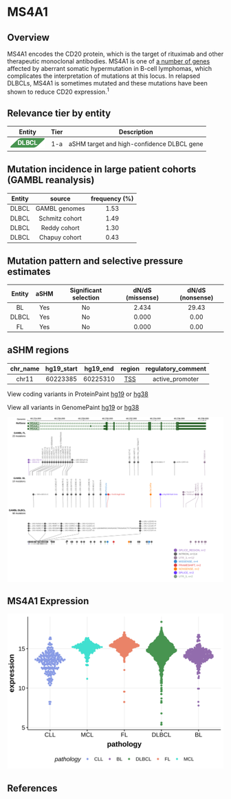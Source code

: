 # MS4A1
## Overview
MS4A1 encodes the CD20 protein, which is the target of rituximab and other therapeutic monoclonal antibodies. MS4A1 is one of [a number of genes](https://github.com/morinlab/LLMPP/wiki/ashm) affected by aberrant somatic hypermutation in B-cell lymphomas, which complicates the interpretation of mutations at this locus. In relapsed DLBCLs, MS4A1 is sometimes mutated and these mutations have been shown to reduce CD20 expression.<sup>1</sup> 

## Relevance tier by entity

|Entity|Tier|Description               |
|:------:|:----:|--------------------------|
|![DLBCL](images/icons/DLBCL_tier1.png) |1-a | aSHM target and high-confidence DLBCL gene|

## Mutation incidence in large patient cohorts (GAMBL reanalysis)

|Entity|source        |frequency (%)|
|:------:|:--------------:|:-------------:|
|DLBCL |GAMBL genomes |1.53         |
|DLBCL |Schmitz cohort|1.49         |
|DLBCL |Reddy cohort  |1.30         |
|DLBCL |Chapuy cohort |0.43         |

## Mutation pattern and selective pressure estimates

|Entity|aSHM|Significant selection|dN/dS (missense)|dN/dS (nonsense)|
|:------:|:----:|:---------------------:|:----------------:|:----------------:|
|BL    |Yes |No                   |2.434           |29.43           |
|DLBCL |Yes |No                   |0.000           | 0.00           |
|FL    |Yes |No                   |0.000           | 0.00           |

## aSHM regions

|chr_name|hg19_start|hg19_end|region                                                                                    |regulatory_comment|
|:--------:|:----------:|:--------:|:------------------------------------------------------------------------------------------:|:------------------:|
|chr11   |60223385  |60225310|[TSS](https://genome.ucsc.edu/s/rdmorin/GAMBL%20hg19?position=chr11%3A60223385%2D60225310)|active_promoter   |


View coding variants in ProteinPaint [hg19](https://morinlab.github.io/LLMPP/GAMBL/MS4A1_protein.html)  or [hg38](https://morinlab.github.io/LLMPP/GAMBL/MS4A1_protein_hg38.html)

View all variants in GenomePaint [hg19](https://morinlab.github.io/LLMPP/GAMBL/MS4A1.html)  or [hg38](https://morinlab.github.io/LLMPP/GAMBL/MS4A1_hg38.html)

![image](images/proteinpaint/MS4A1.svg)
## MS4A1 Expression
![image](images/gene_expression/MS4A1_by_pathology.svg)
## References
<!-- ORIGIN: mottokIntegrativeGenomicAnalysis2019b -->
<!-- DLBCL: rushtonGeneticEvolutionaryPatterns2020 -->
<!-- PMBL: mottokIntegrativeGenomicAnalysis2019b -->
